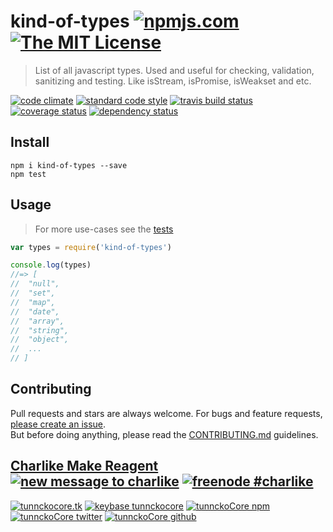 # kind-of-types [![npmjs.com][npmjs-img]][npmjs-url] [![The MIT License][license-img]][license-url] 

> List of all javascript types. Used and useful for checking, validation, sanitizing and testing. Like isStream, isPromise, isWeakset and etc.

[![code climate][codeclimate-img]][codeclimate-url] [![standard code style][standard-img]][standard-url] [![travis build status][travis-img]][travis-url] [![coverage status][coveralls-img]][coveralls-url] [![dependency status][david-img]][david-url]


## Install
```
npm i kind-of-types --save
npm test
```


## Usage
> For more use-cases see the [tests](./test.js)

```js
var types = require('kind-of-types')

console.log(types)
//=> [
//  "null",
//  "set",
//  "map",
//  "date",
//  "array",
//  "string",
//  "object",
//  ...
// ]
```


## Contributing

Pull requests and stars are always welcome. For bugs and feature requests, [please create an issue](https://github.com/tunnckoCore/kind-of-types/issues/new).  
But before doing anything, please read the [CONTRIBUTING.md](./CONTRIBUTING.md) guidelines.


## [Charlike Make Reagent](http://j.mp/1stW47C) [![new message to charlike][new-message-img]][new-message-url] [![freenode #charlike][freenode-img]][freenode-url]

[![tunnckocore.tk][author-www-img]][author-www-url] [![keybase tunnckocore][keybase-img]][keybase-url] [![tunnckoCore npm][author-npm-img]][author-npm-url] [![tunnckoCore twitter][author-twitter-img]][author-twitter-url] [![tunnckoCore github][author-github-img]][author-github-url]


[npmjs-url]: https://www.npmjs.com/package/kind-of-types
[npmjs-img]: https://img.shields.io/npm/v/kind-of-types.svg?label=kind-of-types

[license-url]: https://github.com/tunnckoCore/kind-of-types/blob/master/LICENSE.md
[license-img]: https://img.shields.io/badge/license-MIT-blue.svg


[codeclimate-url]: https://codeclimate.com/github/tunnckoCore/kind-of-types
[codeclimate-img]: https://img.shields.io/codeclimate/github/tunnckoCore/kind-of-types.svg

[travis-url]: https://travis-ci.org/tunnckoCore/kind-of-types
[travis-img]: https://img.shields.io/travis/tunnckoCore/kind-of-types.svg

[coveralls-url]: https://coveralls.io/r/tunnckoCore/kind-of-types
[coveralls-img]: https://img.shields.io/coveralls/tunnckoCore/kind-of-types.svg

[david-url]: https://david-dm.org/tunnckoCore/kind-of-types
[david-img]: https://img.shields.io/david/tunnckoCore/kind-of-types.svg

[standard-url]: https://github.com/feross/standard
[standard-img]: https://img.shields.io/badge/code%20style-standard-brightgreen.svg


[author-www-url]: http://www.tunnckocore.tk
[author-www-img]: https://img.shields.io/badge/www-tunnckocore.tk-fe7d37.svg

[keybase-url]: https://keybase.io/tunnckocore
[keybase-img]: https://img.shields.io/badge/keybase-tunnckocore-8a7967.svg

[author-npm-url]: https://www.npmjs.com/~tunnckocore
[author-npm-img]: https://img.shields.io/badge/npm-~tunnckocore-cb3837.svg

[author-twitter-url]: https://twitter.com/tunnckoCore
[author-twitter-img]: https://img.shields.io/badge/twitter-@tunnckoCore-55acee.svg

[author-github-url]: https://github.com/tunnckoCore
[author-github-img]: https://img.shields.io/badge/github-@tunnckoCore-4183c4.svg

[freenode-url]: http://webchat.freenode.net/?channels=charlike
[freenode-img]: https://img.shields.io/badge/freenode-%23charlike-5654a4.svg

[new-message-url]: https://github.com/tunnckoCore/messages
[new-message-img]: https://img.shields.io/badge/send%20me-message-green.svg
